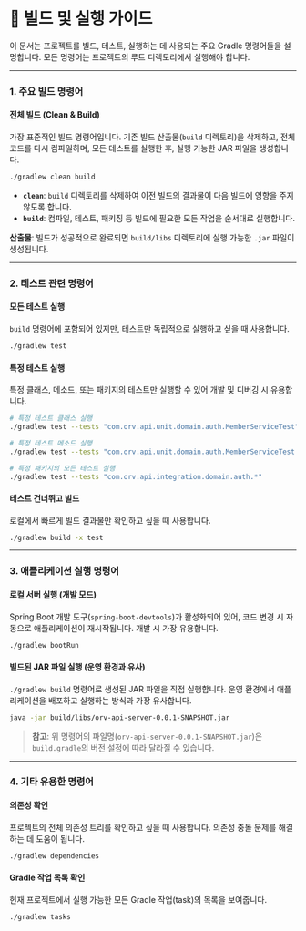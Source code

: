 # 🚀 빌드 및 실행 가이드

이 문서는 프로젝트를 빌드, 테스트, 실행하는 데 사용되는 주요 Gradle 명령어들을 설명합니다. 모든 명령어는 프로젝트의 루트 디렉토리에서 실행해야 합니다.

---

### 1. 주요 빌드 명령어

#### **전체 빌드 (Clean & Build)**

가장 표준적인 빌드 명령어입니다. 기존 빌드 산출물(`build` 디렉토리)을 삭제하고, 전체 코드를 다시 컴파일하며, 모든 테스트를 실행한 후, 실행 가능한 JAR 파일을 생성합니다.

```bash
./gradlew clean build
```

-   **`clean`**: `build` 디렉토리를 삭제하여 이전 빌드의 결과물이 다음 빌드에 영향을 주지 않도록 합니다.
-   **`build`**: 컴파일, 테스트, 패키징 등 빌드에 필요한 모든 작업을 순서대로 실행합니다.

**산출물**: 빌드가 성공적으로 완료되면 `build/libs` 디렉토리에 실행 가능한 `.jar` 파일이 생성됩니다.

---

### 2. 테스트 관련 명령어

#### **모든 테스트 실행**

`build` 명령어에 포함되어 있지만, 테스트만 독립적으로 실행하고 싶을 때 사용합니다.

```bash
./gradlew test
```

#### **특정 테스트 실행**

특정 클래스, 메소드, 또는 패키지의 테스트만 실행할 수 있어 개발 및 디버깅 시 유용합니다.

```bash
# 특정 테스트 클래스 실행
./gradlew test --tests "com.orv.api.unit.domain.auth.MemberServiceTest"

# 특정 테스트 메소드 실행
./gradlew test --tests "com.orv.api.unit.domain.auth.MemberServiceTest.회원가입_성공"

# 특정 패키지의 모든 테스트 실행
./gradlew test --tests "com.orv.api.integration.domain.auth.*"
```

#### **테스트 건너뛰고 빌드**

로컬에서 빠르게 빌드 결과물만 확인하고 싶을 때 사용합니다.

```bash
./gradlew build -x test
```

---

### 3. 애플리케이션 실행 명령어

#### **로컬 서버 실행 (개발 모드)**

Spring Boot 개발 도구(`spring-boot-devtools`)가 활성화되어 있어, 코드 변경 시 자동으로 애플리케이션이 재시작됩니다. 개발 시 가장 유용합니다.

```bash
./gradlew bootRun
```

#### **빌드된 JAR 파일 실행 (운영 환경과 유사)**

`./gradlew build` 명령어로 생성된 JAR 파일을 직접 실행합니다. 운영 환경에서 애플리케이션을 배포하고 실행하는 방식과 가장 유사합니다.

```bash
java -jar build/libs/orv-api-server-0.0.1-SNAPSHOT.jar
```

> **참고**: 위 명령어의 파일명(`orv-api-server-0.0.1-SNAPSHOT.jar`)은 `build.gradle`의 버전 설정에 따라 달라질 수 있습니다.

---

### 4. 기타 유용한 명령어

#### **의존성 확인**

프로젝트의 전체 의존성 트리를 확인하고 싶을 때 사용합니다. 의존성 충돌 문제를 해결하는 데 도움이 됩니다.

```bash
./gradlew dependencies
```

#### **Gradle 작업 목록 확인**

현재 프로젝트에서 실행 가능한 모든 Gradle 작업(task)의 목록을 보여줍니다.

```bash
./gradlew tasks
